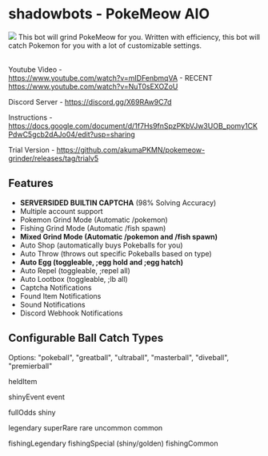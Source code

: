 # shadowbots - PokeMeow AIO 
<img src="https://i.imgur.com/kAytEKX.png">
This bot will grind PokeMeow for you. Written with efficiency, this bot will catch Pokemon for you with a lot of customizable settings.

<br>Youtube Video - 
<br> https://www.youtube.com/watch?v=mIDFenbmqVA - RECENT
<br> https://www.youtube.com/watch?v=NuT0sEXOZoU

Discord Server -
https://discord.gg/X69RAw9C7d

Instructions - 
https://docs.google.com/document/d/1f7Hs9fnSpzPKbVJw3UOB_pomy1CKPdwC5gcb2dAJo04/edit?usp=sharing

Trial Version -
https://github.com/akumaPKMN/pokemeow-grinder/releases/tag/trialv5

## Features
- **SERVERSIDED BUILTIN CAPTCHA** (98% Solving Accuracy)
- Multiple account support
- Pokemon Grind Mode (Automatic /pokemon)
- Fishing Grind Mode (Automatic /fish spawn)
- **Mixed Grind Mode (Automatic /pokemon and /fish spawn)**
- Auto Shop (automatically buys Pokeballs for you)
- Auto Throw (throws out specific Pokeballs based on type)
- **Auto Egg (toggleable, ;egg hold and ;egg hatch)**
- Auto Repel (toggleable, ;repel all)
- Auto Lootbox (toggleable, ;lb all)
- Captcha Notifications
- Found Item Notifications
- Sound Notifications
- Discord Webhook Notifications

## Configurable Ball Catch Types
Options: "pokeball", "greatball", "ultraball", "masterball", "diveball", "premierball"

heldItem

shinyEvent
event

fullOdds
shiny

legendary
superRare
rare
uncommon
common

fishingLegendary
fishingSpecial (shiny/golden)
fishingCommon
